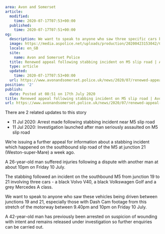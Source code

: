 ```yaml
area: Avon and Somerset
article:
  modified:
    time: 2020-07-17T07:53+00:00
  published:
    time: 2020-07-17T07:51+00:00
og:
  description: We want to speak to anyone who saw three specific cars being driven between junctions 19 and 21 of the M5, between 9.40pm and 10pm on Friday 10 July.
  image: https://media.aspolice.net/uploads/production/20200423153042/Can-you-help-car.png
  locale: en_GB
  site:
    name: Avon and Somerset Police
  title: Renewed appeal following stabbing incident on M5 slip road | Avon and Somerset Police
  type: article
  updated:
    time: 2020-07-17T07:53+00:00
  url: https://www.avonandsomerset.police.uk/news/2020/07/renewed-appeal-following-stabbing-incident-on-m5-slip-road/
position: '2'
publish:
  date: Posted at 08:51 on 17th July 2020
title: Renewed appeal following stabbing incident on M5 slip road | Avon and Somerset Police
url: https://www.avonandsomerset.police.uk/news/2020/07/renewed-appeal-following-stabbing-incident-on-m5-slip-road/
```

There are 2 related updates to this story

 * 11 Jul 2020: Arrest made following stabbing incident near M5 slip road
 * 11 Jul 2020: Investigation launched after man seriously assaulted on M5 slip road

We’re issuing a further appeal for information about a stabbing incident which happened on the southbound slip road of the M5 at junction 21 (Weston-super-Mare) a week ago.

A 26-year-old man suffered injuries following a dispute with another man at about 10pm on Friday 10 July.

The stabbing followed an incident on the southbound M5 from junction 19 to 21 involving three cars - a black Volvo V40, a black Volkswagen Golf and a grey Mercedes A class.

We want to speak to anyone who saw these vehicles being driven between junctions 19 and 21, especially those with Dash Cam footage from this stretch of the motorway between 9.40pm and 10pm on Friday 10 July.

A 42-year-old man has previously been arrested on suspicion of wounding with intent and remains released under investigation so further enquiries can be carried out.
